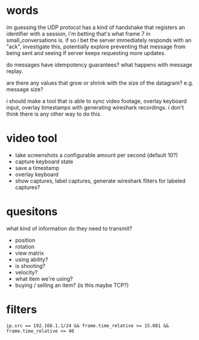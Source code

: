 # words
im guessing the UDP protocol has a kind of handshake that registers an identifier with a session, i'm betting that's what frame 7 in small_conversations is. if so i bet the server immediately responds with an "ack", investigate this, potentially explore preventing that message from being sent and seeing if server keeps requesting more updates.

do messages have idempotency guarantees? what happens with message replay.

are there any values that grow or shrink with the size of the datagram? e.g. message size?

i should make a tool that is able to sync video footage, overlay keyboard input, overlay timestamps with generating wireshark recordings. i don't think there is any other way to do this.

# video tool
- take screenshots a configurable amount per second (default 10?)
- capture keyboard state
- save a timestamp
- overlay keyboard
- show captures, label captures, generate wireshark filters for labeled captures?

# quesitons
what kind of information do they need to transmit?
- position
- rotation
- view matrix
- using ability?
- is shooting?
- velocity?
- what item we're using?
- buying / selling an item? (is this maybe TCP?)

# filters
```wireshark
ip.src == 192.168.1.1/24 && frame.time_relative >= 15.081 && frame.time_relative <= 40
```
